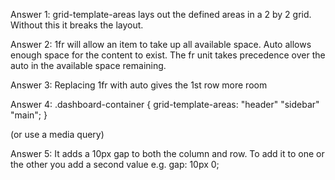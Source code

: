 Answer 1: grid-template-areas lays out the defined areas in a 2 by 2 grid. Without this it breaks the layout.

Answer 2: 1fr will allow an item to take up all available space. Auto allows enough space for the content to exist. The fr unit takes precedence over the auto in the available space remaining.

Answer 3: Replacing 1fr with auto gives the 1st row more room

Answer 4:
.dashboard-container {
grid-template-areas:
"header"
"sidebar"
"main";
}

(or use a media query)

Answer 5: It adds a 10px gap to both the column and row. To add it to one or the other you add a second value e.g. gap: 10px 0;
